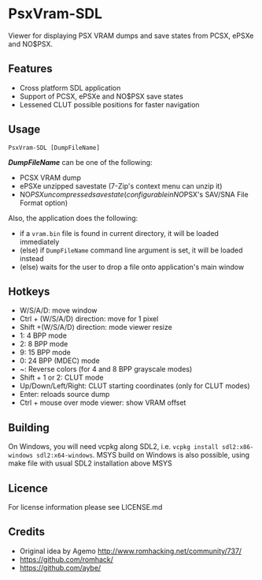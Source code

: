 PsxVram-SDL
===========

Viewer for displaying PSX VRAM dumps and save states from PCSX, ePSXe and NO$PSX.

Features
--------

- Cross platform SDL application
- Support of PCSX, ePSXe and NO$PSX save states 
- Lessened CLUT possible positions for faster navigation
  
Usage
-----

```
PsxVram-SDL [DumpFileName]
```

***DumpFileName*** can be one of the following:

- PCSX VRAM dump
- ePSXe unzipped savestate (7-Zip's context menu can unzip it)
- NO$PSX uncompressed savestate (configurable in NO$PSX's SAV/SNA File Format option)

Also, the application does the following:

- if a `vram.bin` file is found in current directory, it will be loaded immediately
- (else) if `DumpFileName` command line argument is set, it will be loaded instead
- (else) waits for the user to drop a file onto application's main window

Hotkeys
-------

- W/S/A/D: move window
- Ctrl + (W/S/A/D) direction: move for 1 pixel
- Shift +(W/S/A/D) direction: mode viewer resize
- 1: 4 BPP mode 
- 2: 8 BPP mode
- 9: 15 BPP mode
- 0: 24 BPP (MDEC) mode
- ~: Reverse colors (for 4 and 8 BPP grayscale modes)
- Shift + 1 or 2: CLUT mode
- Up/Down/Left/Right: CLUT starting coordinates (only for CLUT modes)
- Enter: reloads source dump
- Ctrl + mouse over mode viewer: show VRAM offset

Building
--------

On Windows, you will need vcpkg along SDL2, i.e. `vcpkg install sdl2:x86-windows sdl2:x64-windows`.
MSYS build on Windows is also possible, using make file with usual SDL2 installation above MSYS

Licence
-------

For license information please see LICENSE.md

Credits
-------

- Original idea by Agemo http://www.romhacking.net/community/737/
- https://github.com/romhack/
- https://github.com/aybe/

